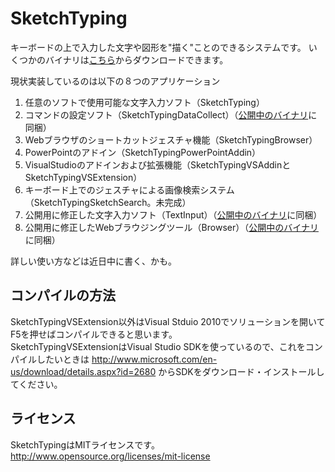 SketchTyping
===========================================

キーボードの上で入力した文字や図形を"描く"ことのできるシステムです。
いくつかのバイナリは[こちら](http://furaga.sakura.ne.jp/)からダウンロードできます。

現状実装しているのは以下の８つのアプリケーション  
1) 任意のソフトで使用可能な文字入力ソフト（SketchTyping）  
2) コマンドの設定ソフト（SketchTypingDataCollect）（[公開中のバイナリ](http://furaga.sakura.ne.jp/publish/SketchTyping.zip)に同梱）  
3) Webブラウザのショートカットジェスチャ機能（SketchTypingBrowser）  
4) PowerPointのアドイン（SketchTypingPowerPointAddin）  
5) VisualStudioのアドインおよび拡張機能（SketchTypingVSAddinとSketchTypingVSExtension）  
6) キーボード上でのジェスチャによる画像検索システム（SketchTypingSketchSearch。未完成）  
7) 公開用に修正した文字入力ソフト（TextInput）（[公開中のバイナリ](http://furaga.sakura.ne.jp/publish/SketchTyping.zip)に同梱）  
8) 公開用に修正したWebブラウジングツール（Browser）（[公開中のバイナリ](http://furaga.sakura.ne.jp/publish/SketchTyping.zip)に同梱）  

詳しい使い方などは近日中に書く、かも。  

コンパイルの方法
----
SketchTypingVSExtension以外はVisual Stduio 2010でソリューションを開いてF5を押せばコンパイルできると思います。  
SketchTypingVSExtensionはVisual Studio SDKを使っているので、これをコンパイルしたいときは http://www.microsoft.com/en-us/download/details.aspx?id=2680 からSDKをダウンロード・インストールしてください。  

ライセンス
----

SketchTypingはMITライセンスです。 http://www.opensource.org/licenses/mit-license
